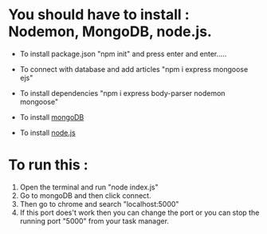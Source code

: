 
# You should have to install : Nodemon, MongoDB, node.js.

* To install package.json
  "npm init" and press enter and enter.....

* To connect with database and add articles
  "npm i express mongoose ejs"

* To install dependencies
  "npm i express body-parser nodemon mongoose"
  
* To install [mongoDB](https://www.mongodb.com/try/download/community)
  
* To install [node.js](https://nodejs.org/en/download)
  
# To run this :
1. Open the terminal and run "node index.js"
2. Go to mongoDB and then click connect.
3. Then go to chrome and search "localhost:5000"
4. If this port does't work then you can change the port or you can stop the running port "5000" from your task manager.
